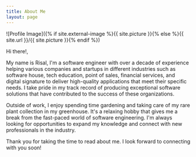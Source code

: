 ```yaml
---
title: About Me
layout: page
---
```


![Profile Image]({% if site.external-image %}{{ site.picture }}{% else %}{{ site.url }}/{{ site.picture }}{% endif %})

<p>Hi there!,</p>

<p>My name is Risal, I'm a software engineer with over a decade of experience helping various companies and startups in different industries such as software house, tech education, point of sales, financial services, and digital signature to deliver high-quality applications that meet their specific needs. I take pride in my track record of producing exceptional software solutions that have contributed to the success of these organizations.</p>

<p>Outside of work, I enjoy spending time gardening and taking care of my rare plant collection in my greenhouse. It's a relaxing hobby that gives me a break from the fast-paced world of software engineering. I'm always looking for opportunities to expand my knowledge and connect with new professionals in the industry.</p>

<p>Thank you for taking the time to read about me. I look forward to connecting with you soon!</p>